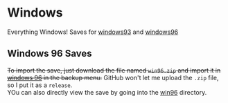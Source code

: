 # Windows
Everything Windows! Saves for [windows93](win93) and [windows96](win96)

## Windows 96 Saves
<s>To import the save, just download the file named `win96.zip` and import it in [windows 96][win96] in the backup menu.</s> GitHub won't let me upload the `.zip` file, so I put it as a `release`.
<br>
YOu can also directly view the save by going into the [win96](win96) directory.

[win93]: https://www.windows93.net/
[win96]: https://windows96.net/
